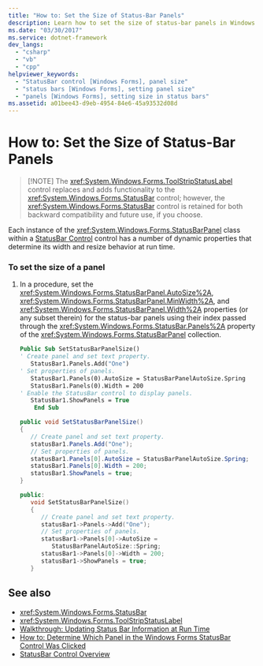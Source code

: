 ```yaml
---
title: "How to: Set the Size of Status-Bar Panels"
description: Learn how to set the size of status-bar panels in Windows Forms, by means of code samples in Visual Basic, C#, and CPP.
ms.date: "03/30/2017"
ms.service: dotnet-framework
dev_langs:
  - "csharp"
  - "vb"
  - "cpp"
helpviewer_keywords:
  - "StatusBar control [Windows Forms], panel size"
  - "status bars [Windows Forms], setting panel size"
  - "panels [Windows Forms], setting size in status bars"
ms.assetid: a01bee43-d9eb-4954-84e6-45a93532d08d
---
```

# How to: Set the Size of Status-Bar Panels
>
> [!NOTE]
> The <xref:System.Windows.Forms.ToolStripStatusLabel> control replaces and adds functionality to the <xref:System.Windows.Forms.StatusBar> control; however, the <xref:System.Windows.Forms.StatusBar> control is retained for both backward compatibility and future use, if you choose.

Each instance of the <xref:System.Windows.Forms.StatusBarPanel> class within a [StatusBar Control](statusbar-control-windows-forms.md) control has a number of dynamic properties that determine its width and resize behavior at run time.

### To set the size of a panel

1. In a procedure, set the <xref:System.Windows.Forms.StatusBarPanel.AutoSize%2A>, <xref:System.Windows.Forms.StatusBarPanel.MinWidth%2A>, and <xref:System.Windows.Forms.StatusBarPanel.Width%2A> properties (or any subset therein) for the status-bar panels using their index passed through the <xref:System.Windows.Forms.StatusBar.Panels%2A> property of the <xref:System.Windows.Forms.StatusBarPanel> collection.

    ```vb
    Public Sub SetStatusBarPanelSize()
    ' Create panel and set text property.
       StatusBar1.Panels.Add("One")
    ' Set properties of panels.
       StatusBar1.Panels(0).AutoSize = StatusBarPanelAutoSize.Spring
       StatusBar1.Panels(0).Width = 200
    ' Enable the StatusBar control to display panels.
       StatusBar1.ShowPanels = True
        End Sub
    ```

    ```csharp
    public void SetStatusBarPanelSize()
    {
       // Create panel and set text property.
       statusBar1.Panels.Add("One");
       // Set properties of panels.
       statusBar1.Panels[0].AutoSize = StatusBarPanelAutoSize.Spring;
       statusBar1.Panels[0].Width = 200;
       statusBar1.ShowPanels = true;
    }
    ```

    ```cpp
    public:
       void SetStatusBarPanelSize()
       {
          // Create panel and set text property.
          statusBar1->Panels->Add("One");
          // Set properties of panels.
          statusBar1->Panels[0]->AutoSize =
             StatusBarPanelAutoSize::Spring;
          statusBar1->Panels[0]->Width = 200;
          statusBar1->ShowPanels = true;
       }
    ```

## See also

- <xref:System.Windows.Forms.StatusBar>
- <xref:System.Windows.Forms.ToolStripStatusLabel>
- [Walkthrough: Updating Status Bar Information at Run Time](walkthrough-updating-status-bar-information-at-run-time.md)
- [How to: Determine Which Panel in the Windows Forms StatusBar Control Was Clicked](determine-which-panel-wf-statusbar-control-was-clicked.md)
- [StatusBar Control Overview](statusbar-control-overview-windows-forms.md)
